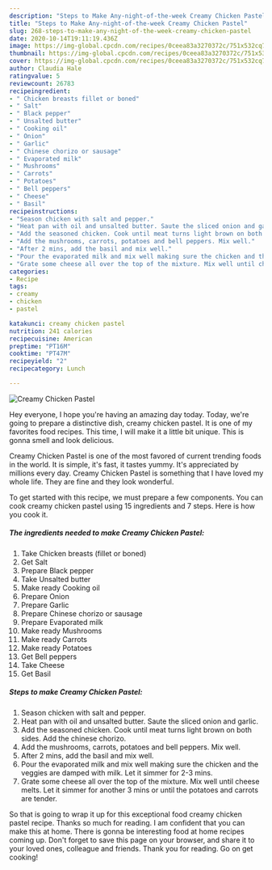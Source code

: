 ```yaml
---
description: "Steps to Make Any-night-of-the-week Creamy Chicken Pastel"
title: "Steps to Make Any-night-of-the-week Creamy Chicken Pastel"
slug: 268-steps-to-make-any-night-of-the-week-creamy-chicken-pastel
date: 2020-10-14T19:11:19.436Z
image: https://img-global.cpcdn.com/recipes/0ceea83a3270372c/751x532cq70/creamy-chicken-pastel-recipe-main-photo.jpg
thumbnail: https://img-global.cpcdn.com/recipes/0ceea83a3270372c/751x532cq70/creamy-chicken-pastel-recipe-main-photo.jpg
cover: https://img-global.cpcdn.com/recipes/0ceea83a3270372c/751x532cq70/creamy-chicken-pastel-recipe-main-photo.jpg
author: Claudia Hale
ratingvalue: 5
reviewcount: 26783
recipeingredient:
- " Chicken breasts fillet or boned"
- " Salt"
- " Black pepper"
- " Unsalted butter"
- " Cooking oil"
- " Onion"
- " Garlic"
- " Chinese chorizo or sausage"
- " Evaporated milk"
- " Mushrooms"
- " Carrots"
- " Potatoes"
- " Bell peppers"
- " Cheese"
- " Basil"
recipeinstructions:
- "Season chicken with salt and pepper."
- "Heat pan with oil and unsalted butter. Saute the sliced onion and garlic."
- "Add the seasoned chicken. Cook until meat turns light brown on both sides. Add the chinese chorizo."
- "Add the mushrooms, carrots, potatoes and bell peppers. Mix well."
- "After 2 mins, add the basil and mix well."
- "Pour the evaporated milk and mix well making sure the chicken and the veggies are damped with milk. Let it simmer for 2-3 mins."
- "Grate some cheese all over the top of the mixture. Mix well until cheese melts. Let it simmer for another 3 mins or until the potatoes and carrots are tender."
categories:
- Recipe
tags:
- creamy
- chicken
- pastel

katakunci: creamy chicken pastel 
nutrition: 241 calories
recipecuisine: American
preptime: "PT16M"
cooktime: "PT47M"
recipeyield: "2"
recipecategory: Lunch

---
```



![Creamy Chicken Pastel](https://img-global.cpcdn.com/recipes/0ceea83a3270372c/751x532cq70/creamy-chicken-pastel-recipe-main-photo.jpg)

Hey everyone, I hope you're having an amazing day today. Today, we're going to prepare a distinctive dish, creamy chicken pastel. It is one of my favorites food recipes. This time, I will make it a little bit unique. This is gonna smell and look delicious.



Creamy Chicken Pastel is one of the most favored of current trending foods in the world. It is simple, it's fast, it tastes yummy. It's appreciated by millions every day. Creamy Chicken Pastel is something that I have loved my whole life. They are fine and they look wonderful.


To get started with this recipe, we must prepare a few components. You can cook creamy chicken pastel using 15 ingredients and 7 steps. Here is how you cook it.

<!--inarticleads1-->

##### The ingredients needed to make Creamy Chicken Pastel:

1. Take  Chicken breasts (fillet or boned)
1. Get  Salt
1. Prepare  Black pepper
1. Take  Unsalted butter
1. Make ready  Cooking oil
1. Prepare  Onion
1. Prepare  Garlic
1. Prepare  Chinese chorizo or sausage
1. Prepare  Evaporated milk
1. Make ready  Mushrooms
1. Make ready  Carrots
1. Make ready  Potatoes
1. Get  Bell peppers
1. Take  Cheese
1. Get  Basil




<!--inarticleads2-->

##### Steps to make Creamy Chicken Pastel:

1. Season chicken with salt and pepper.
1. Heat pan with oil and unsalted butter. Saute the sliced onion and garlic.
1. Add the seasoned chicken. Cook until meat turns light brown on both sides. Add the chinese chorizo.
1. Add the mushrooms, carrots, potatoes and bell peppers. Mix well.
1. After 2 mins, add the basil and mix well.
1. Pour the evaporated milk and mix well making sure the chicken and the veggies are damped with milk. Let it simmer for 2-3 mins.
1. Grate some cheese all over the top of the mixture. Mix well until cheese melts. Let it simmer for another 3 mins or until the potatoes and carrots are tender.




So that is going to wrap it up for this exceptional food creamy chicken pastel recipe. Thanks so much for reading. I am confident that you can make this at home. There is gonna be interesting food at home recipes coming up. Don't forget to save this page on your browser, and share it to your loved ones, colleague and friends. Thank you for reading. Go on get cooking!
